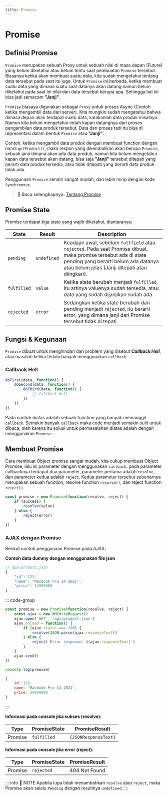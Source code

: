 ```yaml
---
title: Promise
---
```


# Promise

## Definisi Promise

`Promise` merupakan sebuah Proxy untuk sebuah nilai di masa depan (Future) yang belum diketahui atau belum tentu saat pembuatan `Promise` tersebut. Biasanya ketika akan membuat suatu data, kita sudah mengetahui tentang data tersebut pada saat itu juga. Untuk `Promise` ini berbeda, ketika membuat suatu data yang dimana suatu saat datanya akan datang namun belum diketahui pada saat ini nilai dari data tersebut berupa apa. Sehingga hal ini bisa jadi semacam **"Janji"**.

`Promise` biasaya digunakan sebagai `Proxy` untuk proses Async (Contoh ketika mengambil data dari server). Kita mungkin sudah mengetahui bahwa dimasa depan akan terdapat suatu data, katakanlah data produk misalnya. Namun kita belum mengetahui entah kapan datangnya dari proses pengambilan data produk tersebut. Data dari proses tadi itu bisa di representasi dalam bentuk `Promise` atau **"Janji"**.

Contoh, ketika mengambil data produk dengan membuat function dengan nama `getProduct()`, maka respon yang dikembalikan akan berupa `Promise`, sebuah janji dimana akan ada data produk, namun kita belum mengetahui kapan data tersebut akan datang, bisa saja **"Janji"** tersebut ditepati yang berarti data produk tersedia, atau tidak ditepati yang berarti data produk tidak ada.

Penggunaan `Promise` sendiri sangat mudah, dan lebih mirip dengan kode `Synchronous`.

> :memo: **Baca selengkapnya:** [Tentang Promise](https://developer.mozilla.org/en-US/docs/Web/JavaScript/Reference/Global_Objects/Promise)

## Promise State

Promise terdapat tiga state yang wajib diketahui, diantaranya:

| State | Result | Description |
| ----- | ------ | ----------- |
| `pending` | `undefined` | Keadaan awal, sebelum `fullfield` atau `rejected`. Pada saat Promise dibuat, maka promise tersebut ada di state pending yang berarti belum ada datanya atau belum jelas (Janji ditepati atau diingkari). |
| `fulfilled` | `value` | Ketika state berubah menjadi `fulfilled`, itu artinya valuenya sudah tersedia, atau data yang sudah dijanjikan sudah ada. |
| `rejected` | `error` | Sedangkan ketika state berubah dari pending menjadi `rejected`, itu berarti error, yang dimana janji dari Promise tersebut tidak di tepati. |

## Fungsi & Kegunaan

`Promise` dibuat untuk menghindari dari problem yang disebut **_Callback Hell_**, atau masalah ketika terlalu banyak menggunakan `callback`.

### Callback Hell

```js
doFirst(data, function() {
	doSecond(data, function() {
		doThird(data, function() {
			// Callback Hell
		})
	})
})
```

Pada contoh diatas adalah sebuah function yang banyak memanggil `callback`. Semakin banyak `callback` maka code menjadi semakin sulit untuk dibaca, oleh karena itu solusi untuk permasalahan diatas adalah dengan menggunakan `Promise`.

## Membuat Promise

Cara membuat Object promise sangat mudah, kita cukup membuat Object Promise, lalu isi parameter dengan menggunakan `callback`. pada parameter callbacknya terdapat dua parameter, parameter pertama adalah `resolve`, dan parameter kedua adalah `reject`. Kedua parameter tersebut sebenarnya merupakan sebuah function, resolve function `resolve()`, dan reject function `reject()`.

```js
const promise = new Promise(function(resolve, reject) {
	if (success) {
		resolve(value)
	} else {
		reject(error)
	}
})
```

### AJAX dengan Promise

Berikut contoh penggunaan Promise pada AJAX:

**Contoh data dummy dengan menggunakan file json**
```js
// api/product.json
{
	"id": 123,
	"name": "Macbook Pro 14 2021",
	"price": 24999000
}
```

::: code-group

```js [Code]
const promise = new Promise(function(resolve, reject) {
	const ajax = new XMLHttpRequest()
	ajax.open('GET', 'api/product.json')
	ajax.onload = function() {
		if (ajax.status === 200) {
			resolve(JSON.parse(ajax.responseText))
		} else {
			reject(`Error response: ${ajax.responseText}`)
		}
	}
	ajax.send()
})

console.log(promise)
```

```js [Response]
{
	id: 123,
	name: "Macbook Pro 14 2021",
	price: 24999000
}
```
:::

**Informasi pada console jika sukses (resolve):**

| Type | PromiseState | PromiseResult |
| ---- | ------------ | ------------- |
| Promise | `fulfilled` | `{JSONResponseText}` |

**Informasi pada console jika error (reject):**

| Type | PromiseState | PromiseResult |
| ---- | ------------ | ------------- |
| Promise | `rejected` | 404 Not Found |

::: info :memo: NOTE
Apabila lupa tidak menambahkan `resolve` atau `reject`, maka Promise akan selalu `Pending` dengan resultnya `undefined`.
:::